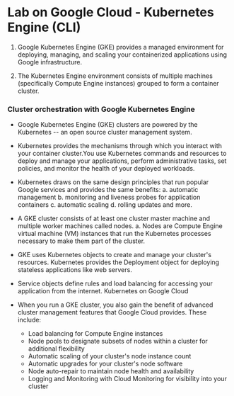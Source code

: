 
# Lab on Google Cloud -  Kubernetes Engine (CLI)

1. Google Kubernetes Engine (GKE) provides a managed environment for deploying, managing, and scaling your containerized applications using Google infrastructure.
   
2. The Kubernetes Engine environment consists of multiple machines (specifically Compute Engine instances) grouped to form a container cluster.

### Cluster orchestration with Google Kubernetes Engine

* Google Kubernetes Engine (GKE) clusters are powered by the Kubernetes -- an open source cluster management system.
  
* Kubernetes provides the mechanisms through which you interact with your container cluster.You use Kubernetes commands and resources to deploy and manage your applications, perform administrative tasks, set policies, and monitor the health of your deployed workloads.
  
* Kubernetes draws on the same design principles that run popular Google services and provides the same benefits:
    a. automatic management 
    b. monitoring and liveness probes for application containers 
    c. automatic scaling 
    d. rolling updates and more.

* A GKE cluster consists of at least one cluster master machine and multiple worker machines called nodes. a. Nodes are Compute Engine virtual machine (VM) instances that run the Kubernetes processes necessary to make them part of the cluster.
  
* GKE uses Kubernetes objects to create and manage your cluster's resources. Kubernetes provides the Deployment object for deploying stateless applications like web servers.
  
* Service objects define rules and load balancing for accessing your application from the internet.
Kubernetes on Google Cloud

* When you run a GKE cluster, you also gain the benefit of advanced cluster management features that Google Cloud provides. These include:

    * Load balancing for Compute Engine instances
    * Node pools to designate subsets of nodes within a cluster for additional flexibility
    * Automatic scaling of your cluster's node instance count
    * Automatic upgrades for your cluster's node software
    * Node auto-repair to maintain node health and availability
    * Logging and Monitoring with Cloud Monitoring for visibility into your cluster
